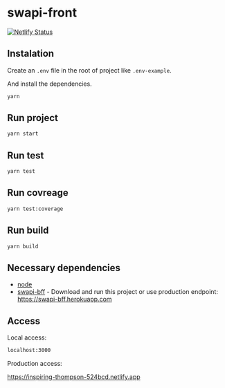 # swapi-front

[![Netlify Status](https://api.netlify.com/api/v1/badges/2f964098-2688-47f3-b194-8dc0a143cd12/deploy-status)](https://app.netlify.com/sites/inspiring-thompson-524bcd/deploys)

## Instalation

Create an `.env` file in the root of project like `.env-example`.

And install the dependencies.

```bash
yarn
```

## Run project

```bash
yarn start
```

## Run test

```bash
yarn test
```

## Run covreage

```bash
yarn test:coverage
```

## Run build

```bash
yarn build
```

## Necessary dependencies

- [node](https://nodejs.org/en/)
- [swapi-bff](https://github.com/deadkff01/swapi-bff) - Download and run this project or use production endpoint: https://swapi-bff.herokuapp.com

## Access

Local access:

```bash
localhost:3000
```

Production access:

https://inspiring-thompson-524bcd.netlify.app
